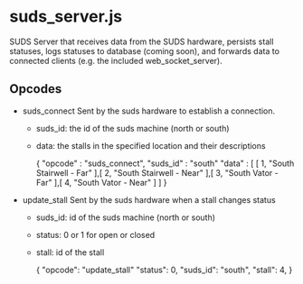 suds_server.js
===

SUDS Server that receives data from the SUDS hardware, persists stall statuses, logs statuses to database (coming soon), and forwards data to connected clients (e.g. the included web_socket_server).

Opcodes
---

- suds_connect
	Sent by the suds hardware to establish a connection. 
	- suds_id: the id of the suds machine (north or south)
	- data: the stalls in the specified location and their descriptions
	
		{ 
			"opcode" : "suds_connect",
		  	"suds_id" : "south"
			"data" : [ 
				[ 
					1,
		        	"South Stairwell - Far"
		      	],[ 
					2,
		        	"South Stairwell - Near"
		      	],[ 
					3,
		        	"South Vator - Far"
		     	],[ 
					4,
		        	"South Vator - Near"
		      	]
		    ]
		}
		
- update_stall
	Sent by the suds hardware when a stall changes status
	- suds_id: id of the suds machine (north or south)
	- status: 0 or 1 for open or closed
	- stall: id of the stall
	
		{
			"opcode": "update_stall"
			"status": 0, 
			"suds_id": "south", 
			"stall": 4, 
		}